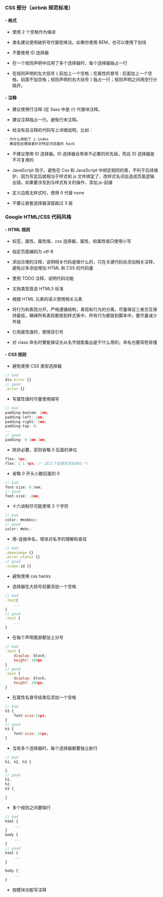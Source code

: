 ### CSS 部分（airbnb 规范标准）

#### - 格式

- 使用 2 个空格作为缩进

- 类名建议使用破折号代替驼峰法。如果你使用 BEM，也可以使用下划线

- 不要使用 ID 选择器

- 在一个规则声明中应用了多个选择器时，每个选择器独占一行

- 在规则声明的左大括号 { 前加上一个空格；在属性的冒号 : 后面加上一个空格，前面不加空格；规则声明的右大括号 } 独占一行；规则声明之间用空行分隔开。

#### - 注释

- 建议使用行注释 (在 Sass 中是 //) 代替块注释。

- 建议注释独占一行。避免行末注释。

- 给没有自注释的代码写上详细说明，比如：

```javascript
- 为什么用到了 z-index
- 兼容性处理或者针对特定浏览器的 hack
```

- 不建议使用 ID 选择器。ID 选择器会带来不必要的优先级，而且 ID 选择器是不可复用的

- JavaScript 钩子。避免在 Css 和 JavaScript 中绑定相同的类，不利于后续维护，因为写定后就相当于样式和 js 文件绑定了，改样式名词会造成页面逻辑出错。如果要涉及到与样式有关的操作，添加.js-前缀

- 定义边框无样式时，使用 0 代替 none

- 不要让嵌套选择器深度超过 3 层

### Google HTML/CSS 代码风格

#### - HTML 规则

- 标签，属性，属性值，css 选择器，属性，和属性值只使用小写

- 指定页面编码为 utf-8

- 添加合理的注释，说明相关代码是做什么的，只在关键代码处添加相关注释，避免过多添加增加 HTML 和 CSS 的代码量

- 使用 TODO 注释，说明代码功能

- 文档类型首选 HTML5 标准

- 根据 HTML 元素的语义使用相关元素

- 将行为和表现分开。严格遵循结构，表现和行为的分离，尽量保证三者交互保持最低，确保所有表现都放到样式表中，所有行为都放到脚本中，要尽量减少外链

- 引用属性值时，使用双引号

- 对 class 命名时要能保证光从名字就能看出是干什么用的，命名也要简短易懂

#### - CSS 规则

- 避免使用 CSS 类型选择器

```javascript
// bad
div.error {}
// good
.error {}
```

- 写属性值时尽量使用缩写

```javascript
// bad
padding-bootom: 2em;
padding-left: 1em;
padding-right: 1em;
padding-top: 0;
...
// good
padding: 0 1em 2em;
```

- 除非必要，否则省略 0 后面的单位

```javascript
flex: 0px;
flex: 1 1 0px; /* IE11下会要求添加单位 */
```

- 省略 0 开头小数前面的 0

```javascript
// bad
font-size: 0.8em;
// good
font-size: .8em;
```

- 十六进制尽可能使用 3 个字符

```javascript
// bad
color: #eebbcc;
// good
color: #ebc;
```

- 用-连接命名，增进对名字的理解和查找

```javascript
// bad
.demoimage {}
.error_status {}
// good
.video-id {}
```

- 避免使用 css hacks

- 选择器在大括号前要添加一个空格

```javascript
// bad
.test{
    ...
}
// good
.test {
    ...
}
```

- 在每个声明尾部都加上分号

```javascript
// bad
.test {
    display: block;
    height: 100px
}
// good
.test {
    display: block;
    height: 100px;
}
```

- 在属性名冒号结束后添加一个空格

```javascript
// bad
h3 {
    font-size:16px;
}
// good
h3 {
    font-size: 16px;
}
```

- 当有多个选择器时，每个选择器都要独立新行

```javascript
// bad
h1, h2, h3 {

}
// good
h1,
h2,
h3 {

}
```

- 多个规则之间要隔行

```javascript
// bad
html {
    ...
}
body {
    ...
}
// good
html {
    ...
}

body {
    ...
}
```

- 按模块功能写注释
